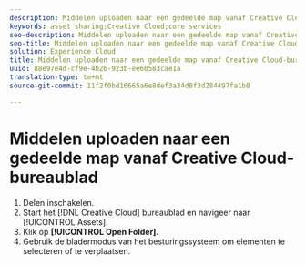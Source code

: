 ```yaml
---
description: Middelen uploaden naar een gedeelde map vanaf Creative Cloud-bureaublad.
keywords: asset sharing;Creative Cloud;core services
seo-description: Middelen uploaden naar een gedeelde map vanaf Creative Cloud-bureaublad.
seo-title: Middelen uploaden naar een gedeelde map vanaf Creative Cloud-bureaublad
solution: Experience Cloud
title: Middelen uploaden naar een gedeelde map vanaf Creative Cloud-bureaublad
uuid: 88e97e4d-cf9e-4b26-923b-ee60583cae1a
translation-type: tm+mt
source-git-commit: 11f2f0bd16665a6e8def3a34d8f3d284497fa1b8

---
```



# Middelen uploaden naar een gedeelde map vanaf Creative Cloud-bureaublad

1. Delen inschakelen.
1. Start het [!DNL Creative Cloud] bureaublad en navigeer naar [!UICONTROL Assets].
1. Klik op **[!UICONTROL Open Folder].**
1. Gebruik de bladermodus van het besturingssysteem om elementen te selecteren of te verplaatsen.
